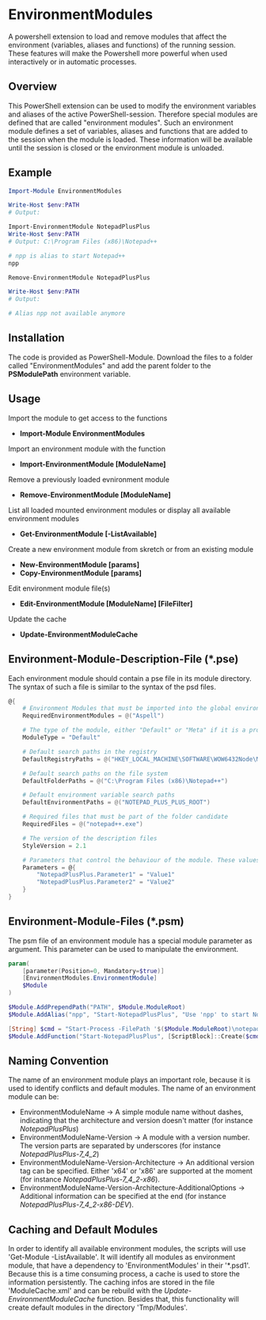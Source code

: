 # EnvironmentModules
A powershell extension to load and remove modules that affect the environment (variables, aliases and functions) of the running session. These features will make the Powershell more powerful when used interactively or in automatic processes.

Overview
--------

This PowerShell extension can be used to modify the environment variables and aliases of the active PowerShell-session. Therefore special modules
are defined that are called "environment modules". Such an environment module defines a set of variables, aliases and functions that are added to the session when the module is loaded. These information will be available until the session is closed or the environment module is unloaded.

Example
-------

```powershell
Import-Module EnvironmentModules

Write-Host $env:PATH
# Output:

Import-EnvironmentModule NotepadPlusPlus
Write-Host $env:PATH
# Output: C:\Program Files (x86)\Notepad++

# npp is alias to start Notepad++
npp

Remove-EnvironmentModule NotepadPlusPlus

Write-Host $env:PATH
# Output:

# Alias npp not available anymore
```

Installation
------------

The code is provided as PowerShell-Module. Download the files to a folder called "EnvironmentModules" and add the parent folder to the **PSModulePath** environment variable.


Usage
-----

Import the module to get access to the functions
- **Import-Module EnvironmentModules**

Import an environment module with the function
- **Import-EnvironmentModule [ModuleName]**

Remove a previously loaded evnironment module
- **Remove-EnvironmentModule [ModuleName]**

List all loaded mounted environment modules or display all available environment modules
- **Get-EnvironmentModule [-ListAvailable]**

Create a new environment module from skretch or from an existing module
- **New-EnvironmentModule [params]**
- **Copy-EnvironmentModule [params]**

Edit environment module file(s)
- **Edit-EnvironmentModule [ModuleName] [FileFilter]**

Update the cache
- **Update-EnvironmentModuleCache**

Environment-Module-Description-File (*.pse)
-------------------------------------------
Each environment module should contain a pse file in its module directory. The syntax of such a file is similar to the syntax of the psd files.

```powershell
@{
    # Environment Modules that must be imported into the global environment prior importing this module
    RequiredEnvironmentModules = @("Aspell")

    # The type of the module, either "Default" or "Meta" if it is a project-module
    ModuleType = "Default"

    # Default search paths in the registry
    DefaultRegistryPaths = @("HKEY_LOCAL_MACHINE\SOFTWARE\WOW6432Node\Microsoft\Windows\CurrentVersion\Uninstall\Notepad++\DisplayIcon")

    # Default search paths on the file system
    DefaultFolderPaths = @("C:\Program Files (x86)\Notepad++")

    # Default environment variable search paths
    DefaultEnvironmentPaths = @("NOTEPAD_PLUS_PLUS_ROOT")

    # Required files that must be part of the folder candidate
    RequiredFiles = @("notepad++.exe")

    # The version of the description files
    StyleVersion = 2.1

    # Parameters that control the behaviour of the module. These values can be overwritten by other modules or the user
    Parameters = @{
        "NotepadPlusPlus.Parameter1" = "Value1"
        "NotepadPlusPlus.Parameter2" = "Value2"
    }
}
```

Environment-Module-Files (*.psm)
--------------------------------
The psm file of an environment module has a special module parameter as argument. This parameter can be used to manipulate the environment.

```powershell
param(
    [parameter(Position=0, Mandatory=$true)]
    [EnvironmentModules.EnvironmentModule]
    $Module
)

$Module.AddPrependPath("PATH", $Module.ModuleRoot)
$Module.AddAlias("npp", "Start-NotepadPlusPlus", "Use 'npp' to start NotepadPlusPlus")

[String] $cmd = "Start-Process -FilePath '$($Module.ModuleRoot)\notepad++.exe' @args"
$Module.AddFunction("Start-NotepadPlusPlus", [ScriptBlock]::Create($cmd))
```

Naming Convention
-----------------

The name of an environment module plays an important role, because it is used to identify conflicts and default modules. The name of an environment module can be:
 - EnvironmentModuleName -> A simple module name without dashes, indicating that the architecture and version doesn't matter (for instance *NotepadPlusPlus*)
 - EnvironmentModuleName-Version -> A module with a version number. The version parts are separated by underscores (for instance *NotepadPlusPlus-7_4_2*)
 - EnvironmentModuleName-Version-Architecture -> An additional version tag can be specified. Either 'x64' or 'x86' are supported at the moment (for instance *NotepadPlusPlus-7_4_2-x86*).
 - EnvironmentModuleName-Version-Architecture-AdditionalOptions -> Additional information can be specified at the end (for instance *NotepadPlusPlus-7_4_2-x86-DEV*).


Caching and Default Modules
---------------------------

In order to identify all available environment modules, the scripts will use 'Get-Module -ListAvailable'. It will identify all modules as environment module, that have a dependency to 'EnvironmentModules' in their '\*.psd1'. Because this is a time consuming process, a cache is used to store the information persistently. The caching infos are stored in the file 'ModuleCache.xml' and can be rebuild with the *Update-EnvironmentModuleCache* function. Besides that, this functionality will create default modules in the directory 'Tmp/Modules'.
